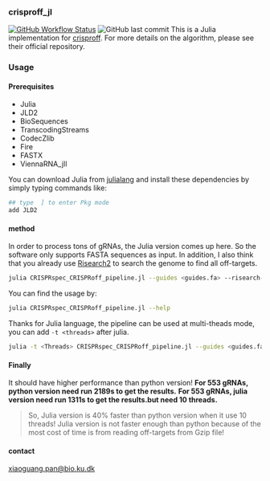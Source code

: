 ### crisproff_jl

[![GitHub Workflow Status](https://img.shields.io/github/actions/workflow/status/panxiaoguang/crisproff_jl/main.yml)](https://github.com/panxiaoguang/crisproff_jl/actions/workflows/main.yml)
![GitHub last commit](https://img.shields.io/github/last-commit/panxiaoguang/crisproff_jl)
This is a Julia implementation for [crisproff](https://github.com/RTH-tools/crisproff). For more details on the algorithm, please see their official repository.

### Usage 

#### Prerequisites

- Julia 
- JLD2
- BioSequences
- TranscodingStreams
- CodecZlib
- Fire
- FASTX
- ViennaRNA_jll

You can download Julia from [julialang](https://julialang.org/downloads/) and install these dependencies by simply typing commands like:

```julia
## type  ] to enter Pkg mode 
add JLD2
```

#### method 
In order to process tons of gRNAs, the Julia version comes up here. So the software only supports FASTA sequences as input. In addition, I also think that you already use [Risearch2](https://rth.dk/resources/risearch/) to search the genome to find all off-targets.

```bash
julia CRISPRspec_CRISPRoff_pipeline.jl --guides <guides.fa> --risearch-results-folder <folder> --CRISPRoff-scores-folder <folder> --specificity-report <file>
```

You can find the usage by:

```bash
julia CRISPRspec_CRISPRoff_pipeline.jl --help
```

Thanks for Julia language, the pipeline can be used at multi-theads mode, you can add `-t <threads>` after julia.

```bash
julia -t <Threads> CRISPRspec_CRISPRoff_pipeline.jl --guides <guides.fa> --risearch-results-folder <folder> --CRISPRoff-scores-folder <folder> --specificity-report <file>
```

#### Finally

It should have higher performance than python version!
**For 553 gRNAs, python version need run 2189s to get the results.**
**For 553 gRNAs, julia version need run 1311s to get the results.but need 10 threads.**

> So, Julia version is 40% faster than python version when it use 10 threads! Julia version is not faster enough than python because of the most cost of time is from reading off-targets from Gzip file!

#### contact

xiaoguang.pan@bio.ku.dk


